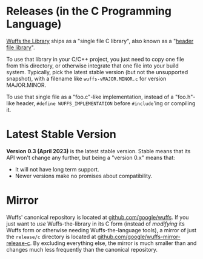 # Releases (in the C Programming Language)

[Wuffs the Library](/doc/wuffs-the-library.md) ships as a "single file C
library", also known as a "[header file
library](https://github.com/nothings/stb/blob/master/docs/stb_howto.txt)".

To use that library in your C/C++ project, you just need to copy one file from
this directory, or otherwise integrate that one file into your build system.
Typically, pick the latest stable version (but not the unsupported snapshot),
with a filename like `wuffs-vMAJOR.MINOR.c` for version MAJOR.MINOR.

To use that single file as a "foo.c"-like implementation, instead of a
"foo.h"-like header, `#define WUFFS_IMPLEMENTATION` before `#include`'ing or
compiling it.


# Latest Stable Version

**Version 0.3 (April 2023)** is the latest stable version. Stable means that
its API won't change any further, but being a "version 0.x" means that:

- It will not have long term support.
- Newer versions make no promises about compatibility.


# Mirror

Wuffs' canonical repository is located at
[github.com/google/wuffs](https://github.com/google/wuffs). If you just want to
*use* Wuffs-the-library in its C form (instead of *modifying* its Wuffs form or
otherwise needing Wuffs-the-language tools), a mirror of just the `release/c`
directory is located at
[github.com/google/wuffs-mirror-release-c](https://github.com/google/wuffs-mirror-release-c).
By excluding everything else, the mirror is much smaller than and changes much
less frequently than the canonical repository.
